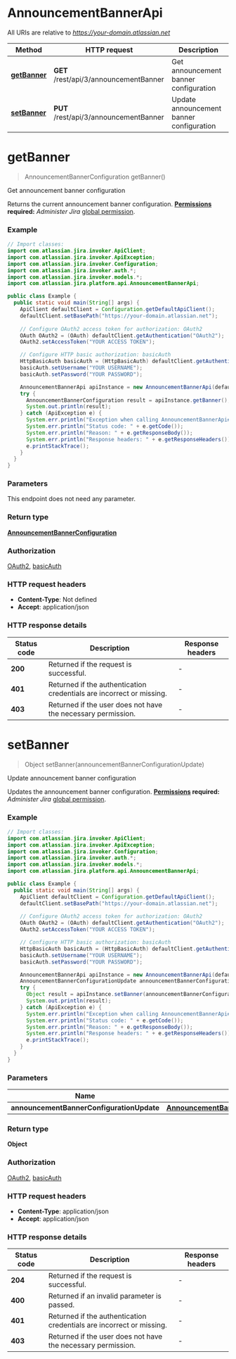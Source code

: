 # AnnouncementBannerApi

All URIs are relative to *https://your-domain.atlassian.net*

| Method | HTTP request | Description |
|------------- | ------------- | -------------|
| [**getBanner**](AnnouncementBannerApi.md#getBanner) | **GET** /rest/api/3/announcementBanner | Get announcement banner configuration |
| [**setBanner**](AnnouncementBannerApi.md#setBanner) | **PUT** /rest/api/3/announcementBanner | Update announcement banner configuration |


<a id="getBanner"></a>
# **getBanner**
> AnnouncementBannerConfiguration getBanner()

Get announcement banner configuration

Returns the current announcement banner configuration.  **[Permissions](#permissions) required:** *Administer Jira* [global permission](https://confluence.atlassian.com/x/x4dKLg).

### Example
```java
// Import classes:
import com.atlassian.jira.invoker.ApiClient;
import com.atlassian.jira.invoker.ApiException;
import com.atlassian.jira.invoker.Configuration;
import com.atlassian.jira.invoker.auth.*;
import com.atlassian.jira.invoker.models.*;
import com.atlassian.jira.platform.api.AnnouncementBannerApi;

public class Example {
  public static void main(String[] args) {
    ApiClient defaultClient = Configuration.getDefaultApiClient();
    defaultClient.setBasePath("https://your-domain.atlassian.net");
    
    // Configure OAuth2 access token for authorization: OAuth2
    OAuth OAuth2 = (OAuth) defaultClient.getAuthentication("OAuth2");
    OAuth2.setAccessToken("YOUR ACCESS TOKEN");

    // Configure HTTP basic authorization: basicAuth
    HttpBasicAuth basicAuth = (HttpBasicAuth) defaultClient.getAuthentication("basicAuth");
    basicAuth.setUsername("YOUR USERNAME");
    basicAuth.setPassword("YOUR PASSWORD");

    AnnouncementBannerApi apiInstance = new AnnouncementBannerApi(defaultClient);
    try {
      AnnouncementBannerConfiguration result = apiInstance.getBanner();
      System.out.println(result);
    } catch (ApiException e) {
      System.err.println("Exception when calling AnnouncementBannerApi#getBanner");
      System.err.println("Status code: " + e.getCode());
      System.err.println("Reason: " + e.getResponseBody());
      System.err.println("Response headers: " + e.getResponseHeaders());
      e.printStackTrace();
    }
  }
}
```

### Parameters
This endpoint does not need any parameter.

### Return type

[**AnnouncementBannerConfiguration**](AnnouncementBannerConfiguration.md)

### Authorization

[OAuth2](../README.md#OAuth2), [basicAuth](../README.md#basicAuth)

### HTTP request headers

 - **Content-Type**: Not defined
 - **Accept**: application/json

### HTTP response details
| Status code | Description | Response headers |
|-------------|-------------|------------------|
| **200** | Returned if the request is successful. |  -  |
| **401** | Returned if the authentication credentials are incorrect or missing. |  -  |
| **403** | Returned if the user does not have the necessary permission. |  -  |

<a id="setBanner"></a>
# **setBanner**
> Object setBanner(announcementBannerConfigurationUpdate)

Update announcement banner configuration

Updates the announcement banner configuration.  **[Permissions](#permissions) required:** *Administer Jira* [global permission](https://confluence.atlassian.com/x/x4dKLg).

### Example
```java
// Import classes:
import com.atlassian.jira.invoker.ApiClient;
import com.atlassian.jira.invoker.ApiException;
import com.atlassian.jira.invoker.Configuration;
import com.atlassian.jira.invoker.auth.*;
import com.atlassian.jira.invoker.models.*;
import com.atlassian.jira.platform.api.AnnouncementBannerApi;

public class Example {
  public static void main(String[] args) {
    ApiClient defaultClient = Configuration.getDefaultApiClient();
    defaultClient.setBasePath("https://your-domain.atlassian.net");
    
    // Configure OAuth2 access token for authorization: OAuth2
    OAuth OAuth2 = (OAuth) defaultClient.getAuthentication("OAuth2");
    OAuth2.setAccessToken("YOUR ACCESS TOKEN");

    // Configure HTTP basic authorization: basicAuth
    HttpBasicAuth basicAuth = (HttpBasicAuth) defaultClient.getAuthentication("basicAuth");
    basicAuth.setUsername("YOUR USERNAME");
    basicAuth.setPassword("YOUR PASSWORD");

    AnnouncementBannerApi apiInstance = new AnnouncementBannerApi(defaultClient);
    AnnouncementBannerConfigurationUpdate announcementBannerConfigurationUpdate = new AnnouncementBannerConfigurationUpdate(); // AnnouncementBannerConfigurationUpdate | 
    try {
      Object result = apiInstance.setBanner(announcementBannerConfigurationUpdate);
      System.out.println(result);
    } catch (ApiException e) {
      System.err.println("Exception when calling AnnouncementBannerApi#setBanner");
      System.err.println("Status code: " + e.getCode());
      System.err.println("Reason: " + e.getResponseBody());
      System.err.println("Response headers: " + e.getResponseHeaders());
      e.printStackTrace();
    }
  }
}
```

### Parameters

| Name | Type | Description  | Notes |
|------------- | ------------- | ------------- | -------------|
| **announcementBannerConfigurationUpdate** | [**AnnouncementBannerConfigurationUpdate**](AnnouncementBannerConfigurationUpdate.md)|  | |

### Return type

**Object**

### Authorization

[OAuth2](../README.md#OAuth2), [basicAuth](../README.md#basicAuth)

### HTTP request headers

 - **Content-Type**: application/json
 - **Accept**: application/json

### HTTP response details
| Status code | Description | Response headers |
|-------------|-------------|------------------|
| **204** | Returned if the request is successful. |  -  |
| **400** | Returned if an invalid parameter is passed. |  -  |
| **401** | Returned if the authentication credentials are incorrect or missing. |  -  |
| **403** | Returned if the user does not have the necessary permission. |  -  |

